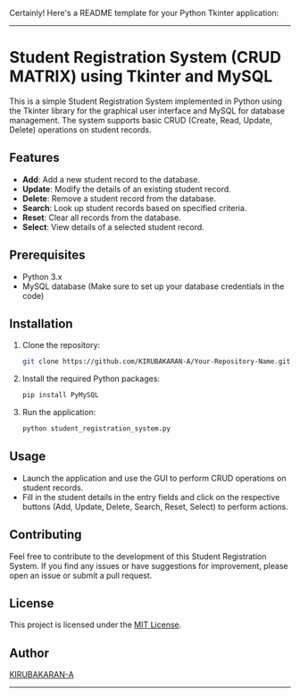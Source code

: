 Certainly! Here's a README template for your Python Tkinter application:

---

# Student Registration System (CRUD MATRIX) using Tkinter and MySQL

This is a simple Student Registration System implemented in Python using the Tkinter library for the graphical user interface and MySQL for database management. The system supports basic CRUD (Create, Read, Update, Delete) operations on student records.

## Features

- **Add**: Add a new student record to the database.
- **Update**: Modify the details of an existing student record.
- **Delete**: Remove a student record from the database.
- **Search**: Look up student records based on specified criteria.
- **Reset**: Clear all records from the database.
- **Select**: View details of a selected student record.

## Prerequisites

- Python 3.x
- MySQL database (Make sure to set up your database credentials in the code)

## Installation

1. Clone the repository:

    ```bash
    git clone https://github.com/KIRUBAKARAN-A/Your-Repository-Name.git
    ```

2. Install the required Python packages:

    ```bash
    pip install PyMySQL
    ```

3. Run the application:

    ```bash
    python student_registration_system.py
    ```

## Usage

- Launch the application and use the GUI to perform CRUD operations on student records.
- Fill in the student details in the entry fields and click on the respective buttons (Add, Update, Delete, Search, Reset, Select) to perform actions.

## Contributing

Feel free to contribute to the development of this Student Registration System. If you find any issues or have suggestions for improvement, please open an issue or submit a pull request.

## License

This project is licensed under the [MIT License](LICENSE).

## Author

[KIRUBAKARAN-A](https://github.com/KIRUBAKARAN-A)

---
